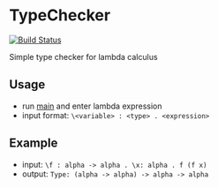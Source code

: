 # TypeChecker

[![Build Status](https://github.com/IdeaSeeker/TypeChecker/workflows/CI/badge.svg)](https://github.com/IdeaSeeker/TypeChecker/actions)

Simple type checker for lambda calculus

## Usage

- run [main](https://github.com/IdeaSeeker/TypeChecker/blob/a321d7a902658575df877790a4e4ef78849337f9/src/main/scala/Main.scala#L3) and enter lambda expression
- input format: `\<variable> : <type> . <expression>`

## Example

- input: `\f : alpha -> alpha . \x: alpha . f (f x)`
- output: `Type: (alpha -> alpha) -> alpha -> alpha`
